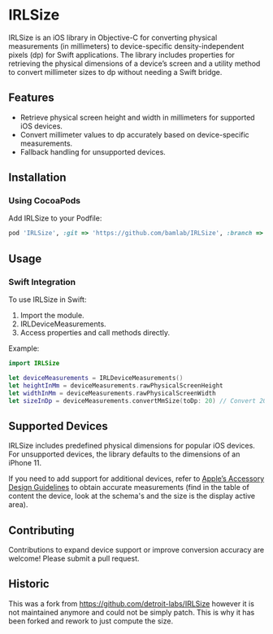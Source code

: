 # IRLSize

IRLSize is an iOS library in Objective-C for converting physical measurements (in millimeters) to device-specific density-independent pixels (dp) for Swift applications. The library includes properties for retrieving the physical dimensions of a device’s screen and a utility method to convert millimeter sizes to dp without needing a Swift bridge.

## Features

- Retrieve physical screen height and width in millimeters for supported iOS devices.
- Convert millimeter values to dp accurately based on device-specific measurements.
- Fallback handling for unsupported devices.

## Installation

### Using CocoaPods
Add IRLSize to your Podfile:
```ruby
pod 'IRLSize', :git => 'https://github.com/bamlab/IRLSize', :branch => 'main'
```

## Usage

### Swift Integration

To use IRLSize in Swift:

1. Import the module.
2. IRLDeviceMeasurements.
3. Access properties and call methods directly.

Example:
```swift
import IRLSize

let deviceMeasurements = IRLDeviceMeasurements()
let heightInMm = deviceMeasurements.rawPhysicalScreenHeight
let widthInMm = deviceMeasurements.rawPhysicalScreenWidth
let sizeInDp = deviceMeasurements.convertMmSize(toDp: 20) // Convert 20 mm to dp
```

## Supported Devices

IRLSize includes predefined physical dimensions for popular iOS devices. For unsupported devices, the library defaults to the dimensions of an iPhone 11.

If you need to add support for additional devices, refer to [Apple’s Accessory Design Guidelines](https://developer.apple.com/accessories/Accessory-Design-Guidelines.pdf) to obtain accurate measurements (find in the table of content the device, look at the schema's and the size is the display active area).

## Contributing

Contributions to expand device support or improve conversion accuracy are welcome! Please submit a pull request.

## Historic

This was a fork from https://github.com/detroit-labs/IRLSize however it is not maintained anymore and could not be simply patch. This is why it has been forked and rework to just compute the size.